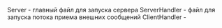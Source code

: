
Server - главный файл для запуска сервера
ServerHandler - файл для запуска потока приема внешних сообщений
ClientHandler - 

